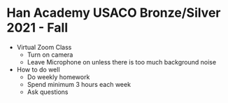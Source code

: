 # Han Academy USACO Bronze/Silver 2021 - Fall

* Virtual Zoom Class
  * Turn on camera
  * Leave Microphone on unless there is too much background noise
* How to do well
  * Do weekly homework
  * Spend minimum 3 hours each week
  * Ask questions
